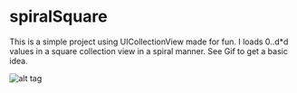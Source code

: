 spiralSquare
============
This is a simple project using UICollectionView made for fun. I loads 0..d*d values in a square collection view in a spiral manner. See Gif to get a basic idea. 

![alt tag](http://i.imgur.com/7yLeBxi.gif)
